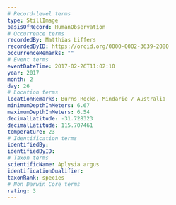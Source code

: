 ```yaml
---
# Record-level terms
type: StillImage
basisOfRecord: HumanObservation
# Occurrence terms
recordedBy: Matthias Liffers
recordedByID: https://orcid.org/0000-0002-3639-2080
occurrenceRemarks: ""
# Event terms
eventDateTime: 2017-02-26T11:02:10
year: 2017
month: 2
day: 26
# Location terms
locationRemarks: Burns Rocks, Mindarie / Australia
minimumDepthInMeters: 6.67
maximumDepthInMeters: 6.54
decimalLatitude: -31.728323
decimalLatitude: 115.707461
temperature: 23
# Identification terms
identifiedBy: 
identifiedByID: 
# Taxon terms
scientificName: Aplysia argus
identificationQualifier: 
taxonRank: species
# Non Darwin Core terms
rating: 3
---
```

